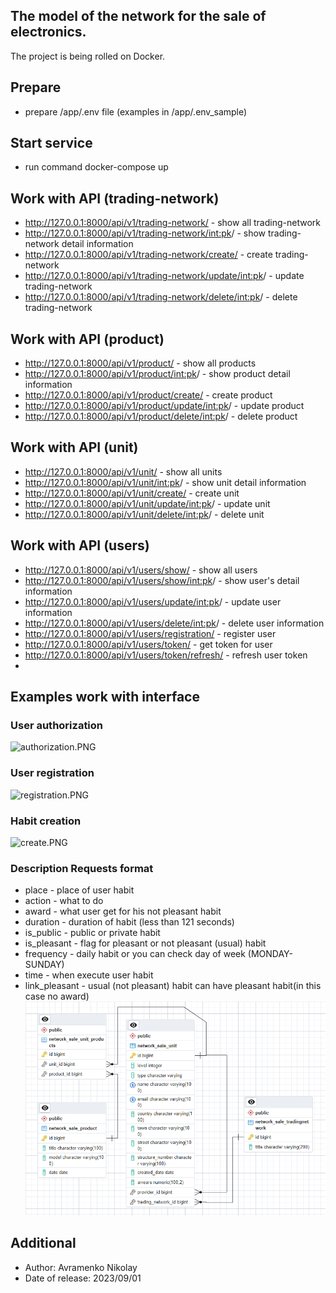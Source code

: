 ## The model of the network for the sale of electronics.
The project is being rolled on Docker.
## Prepare 
* prepare /app/.env file (examples in /app/.env_sample)
## Start service
* run command docker-compose up
## Work with API (trading-network)
* http://127.0.0.1:8000/api/v1/trading-network/ - show all trading-network
* http://127.0.0.1:8000/api/v1/trading-network/<int:pk>/ - show trading-network detail information
* http://127.0.0.1:8000/api/v1/trading-network/create/ - create trading-network
* http://127.0.0.1:8000/api/v1/trading-network/update/<int:pk>/ - update trading-network
* http://127.0.0.1:8000/api/v1/trading-network/delete/<int:pk>/ - delete trading-network
## Work with API (product) 
* http://127.0.0.1:8000/api/v1/product/ - show all products
* http://127.0.0.1:8000/api/v1/product/<int:pk>/ - show product detail information
* http://127.0.0.1:8000/api/v1/product/create/ - create product
* http://127.0.0.1:8000/api/v1/product/update/<int:pk>/ - update product
* http://127.0.0.1:8000/api/v1/product/delete/<int:pk>/ - delete product
## Work with API (unit) 
* http://127.0.0.1:8000/api/v1/unit/ - show all units
* http://127.0.0.1:8000/api/v1/unit/<int:pk>/ - show unit detail information
* http://127.0.0.1:8000/api/v1/unit/create/ - create unit
* http://127.0.0.1:8000/api/v1/unit/update/<int:pk>/ - update unit
* http://127.0.0.1:8000/api/v1/unit/delete/<int:pk>/ - delete unit
## Work with API (users)
* http://127.0.0.1:8000/api/v1/users/show/ - show all users
* http://127.0.0.1:8000/api/v1/users/show/<int:pk>/ - show user's detail information
* http://127.0.0.1:8000/api/v1/users/update/<int:pk>/ - update user information
* http://127.0.0.1:8000/api/v1/users/delete/<int:pk>/ - delete user information
* http://127.0.0.1:8000/api/v1/users/registration/ - register user
* http://127.0.0.1:8000/api/v1/users/token/ - get token for user
* http://127.0.0.1:8000/api/v1/users/token/refresh/ - refresh user token
* 

## Examples work with interface
### User authorization
![authorization.PNG](authorization.PNG)
### User registration
![registration.PNG](registration.PNG)
### Habit creation
![create.PNG](create.PNG)

### Description Requests format
* place - place of user habit
* action - what to do
* award - what user get for his not pleasant habit
* duration - duration of habit (less than 121 seconds)
* is_public - public or private habit
* is_pleasant - flag for pleasant or not pleasant (usual) habit
* frequency - daily habit or you can check day of week (MONDAY-SUNDAY)
* time - when execute user habit
* link_pleasant - usual (not pleasant) habit can have pleasant habit(in this case no award)
![img.png](img/img.png)

## Additional
* Author: Avramenko Nikolay
* Date of release: 2023/09/01